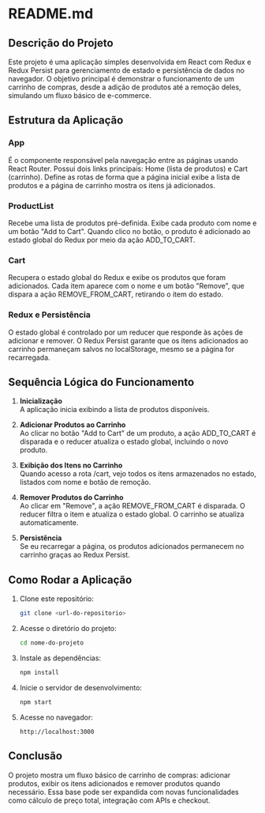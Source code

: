 # README.md

## Descrição do Projeto

Este projeto é uma aplicação simples desenvolvida em React com Redux e
Redux Persist para gerenciamento de estado e persistência de dados no
navegador. O objetivo principal é demonstrar o funcionamento de um
carrinho de compras, desde a adição de produtos até a remoção deles,
simulando um fluxo básico de e-commerce.

## Estrutura da Aplicação

### App

É o componente responsável pela navegação entre as páginas usando React
Router. Possui dois links principais: Home (lista de produtos) e Cart
(carrinho). Define as rotas de forma que a página inicial exibe a lista
de produtos e a página de carrinho mostra os itens já adicionados.

### ProductList

Recebe uma lista de produtos pré-definida. Exibe cada produto com nome e
um botão "Add to Cart". Quando clico no botão, o produto é adicionado ao
estado global do Redux por meio da ação ADD_TO_CART.

### Cart

Recupera o estado global do Redux e exibe os produtos que foram
adicionados. Cada item aparece com o nome e um botão "Remove", que
dispara a ação REMOVE_FROM_CART, retirando o item do estado.

### Redux e Persistência

O estado global é controlado por um reducer que responde às ações de
adicionar e remover. O Redux Persist garante que os itens adicionados ao
carrinho permaneçam salvos no localStorage, mesmo se a página for
recarregada.

## Sequência Lógica do Funcionamento

1.  **Inicialização**\
    A aplicação inicia exibindo a lista de produtos disponíveis.

2.  **Adicionar Produtos ao Carrinho**\
    Ao clicar no botão "Add to Cart" de um produto, a ação ADD_TO_CART é
    disparada e o reducer atualiza o estado global, incluindo o novo
    produto.

3.  **Exibição dos Itens no Carrinho**\
    Quando acesso a rota /cart, vejo todos os itens armazenados no
    estado, listados com nome e botão de remoção.

4.  **Remover Produtos do Carrinho**\
    Ao clicar em "Remove", a ação REMOVE_FROM_CART é disparada. O
    reducer filtra o item e atualiza o estado global. O carrinho se
    atualiza automaticamente.

5.  **Persistência**\
    Se eu recarregar a página, os produtos adicionados permanecem no
    carrinho graças ao Redux Persist.

## Como Rodar a Aplicação

1.  Clone este repositório:

    ``` bash
    git clone <url-do-repositorio>
    ```

2.  Acesse o diretório do projeto:

    ``` bash
    cd nome-do-projeto
    ```

3.  Instale as dependências:

    ``` bash
    npm install
    ```

4.  Inicie o servidor de desenvolvimento:

    ``` bash
    npm start
    ```

5.  Acesse no navegador:

        http://localhost:3000

## Conclusão

O projeto mostra um fluxo básico de carrinho de compras: adicionar
produtos, exibir os itens adicionados e remover produtos quando
necessário. Essa base pode ser expandida com novas funcionalidades como
cálculo de preço total, integração com APIs e checkout.
